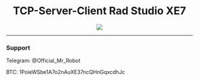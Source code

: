 <h1 align="center">TCP-Server-Client Rad Studio XE7</h1>

<p align="center">
	<img src="https://i.postimg.cc/wxfnxmjm/5.png" />
</p>

-------

### Support
Telegram: @Official_Mr_Robot

BTC: 1PoieWSbe1A7o2nAuXE37ncQHnGqxcdhJc
